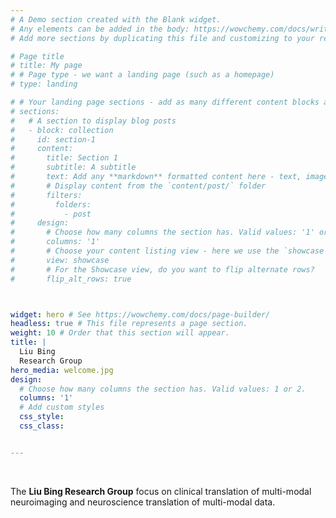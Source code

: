 ```yaml
---
# A Demo section created with the Blank widget.
# Any elements can be added in the body: https://wowchemy.com/docs/writing-markdown-latex/
# Add more sections by duplicating this file and customizing to your requirements.

# Page title
# title: My page
# # Page type - we want a landing page (such as a homepage)
# type: landing

# # Your landing page sections - add as many different content blocks as you like
# sections:
#   # A section to display blog posts
#   - block: collection
#     id: section-1
#     content:
#       title: Section 1
#       subtitle: A subtitle
#       text: Add any **markdown** formatted content here - text, images, videos, galleries - and even HTML code!
#       # Display content from the `content/post/` folder
#       filters:
#         folders:
#           - post
#     design:
#       # Choose how many columns the section has. Valid values: '1' or '2'.
#       columns: '1'
#       # Choose your content listing view - here we use the `showcase` view
#       view: showcase
#       # For the Showcase view, do you want to flip alternate rows?
#       flip_alt_rows: true



widget: hero # See https://wowchemy.com/docs/page-builder/
headless: true # This file represents a page section.
weight: 10 # Order that this section will appear.
title: |
  Liu Bing  
  Research Group
hero_media: welcome.jpg
design:
  # Choose how many columns the section has. Valid values: 1 or 2.
  columns: '1'
  # Add custom styles
  css_style:
  css_class:


---
```


<br>

The **Liu Bing Research Group**  focus on clinical translation of multi-modal neuroimaging and neuroscience translation of multi-modal data.

